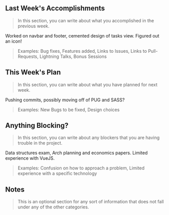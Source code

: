 ## Last Week's Accomplishments

> In this section, you can write about what you accomplished in the previous week.

Worked on navbar and footer, cemented design of tasks view. Figured out an icon!

> Examples:
> Bug fixes, Features added, Links to Issues, Links to Pull-Requests, Lightning Talks, Bonus Sessions

## This Week's Plan

> In this section, you can write about what you have planned for next week.

Pushing commits, possibly moving off of PUG and SASS?

> Examples: New Bugs to be fixed, Design choices

## Anything Blocking?

> In this section, you can write about any blockers that you are having trouble in the project.

Data structures exam, Arch planning and economics papers. Limited experience with VueJS.

> Examples: Confusion on how to approach a problem, Limited experience with a specific technology

## Notes

> This is an optional section for any sort of information that does not fall under any of the other categories.
